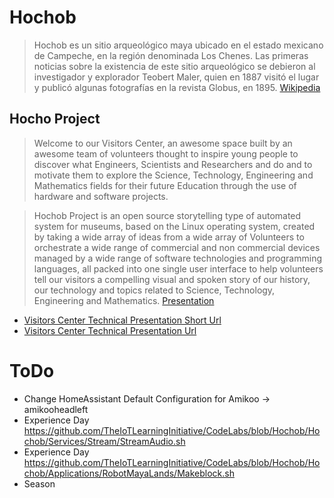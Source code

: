 # Hochob

> Hochob es un sitio arqueológico maya ubicado en el estado mexicano de Campeche, en la región denominada Los Chenes. Las primeras noticias sobre la existencia de este sitio arqueológico se debieron al investigador y explorador Teobert Maler, quien en 1887 visitó el lugar y publicó algunas fotografías en la revista Globus, en 1895. [Wikipedia](https://es.wikipedia.org/wiki/Hochob)

## Hocho Project

> Welcome to our Visitors Center, an awesome space built by an awesome team of volunteers thought to inspire young people to discover what Engineers, Scientists and Researchers and do and to motivate them to explore the Science, Technology, Engineering and Mathematics fields for their future Education through the use of hardware and software projects.

> Hochob Project is an open source storytelling type of automated system for museums, based on the Linux operating system, created by taking a wide array of ideas from a wide array of Volunteers to orchestrate a wide range of commercial and non commercial devices managed by a wide range of software technologies and programming languages, all packed into one single user interface to help volunteers tell our visitors a compelling visual and spoken story of our history, our technology and topics related to Science, Technology, Engineering and Mathematics. [Presentation](https://goo.gl/KuMWxD)

- [Visitors Center Technical Presentation Short Url](https://goo.gl/Q1cCUY)
- [Visitors Center Technical Presentation Url](https://docs.google.com/presentation/d/1PX6T6owG-0t2q98UQJUVJMPpIROTF814QXgb1-EppY0)

# ToDo

- Change HomeAssistant Default Configuration for Amikoo -> amikooheadleft
- Experience Day https://github.com/TheIoTLearningInitiative/CodeLabs/blob/Hochob/Hochob/Services/Stream/StreamAudio.sh
- Experience Day https://github.com/TheIoTLearningInitiative/CodeLabs/blob/Hochob/Hochob/Applications/RobotMayaLands/Makeblock.sh
- Season